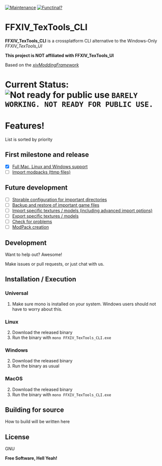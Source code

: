 [![Maintenance](https://img.shields.io/badge/Maintained%3F-yes-green.svg)](https://github.com/fosspill/FFXIV_TexTools_CLI/graphs/commit-activity) [![Functinal?](https://img.shields.io/badge/Functional%3F-yes-success.svg)](#)

# FFXIV_TexTools_CLI


**FFXIV_TexTools_CLI** is a crossplatform CLI alternative to the Windows-Only *FFXIV_TexTools_UI*

**This project is NOT affiliated with FFXIV_TexTools_UI**

Based on the *[xivModdingFramework](https://github.com/liinko/xivModdingFramework)*

# Current Status: ![Not ready for public use](https://placehold.it/15/00ff00/000000?text=+) `BARELY WORKING. NOT READY FOR PUBLIC USE.`

# Features!
List is sorted by priority
## First milestone and release
- [x] [Full Mac, Linux and Windows support](https://github.com/fosspill/FFXIV_TexTools_CLI/issues/1)
- [ ] [Import modpacks (ttmp files)](https://github.com/fosspill/FFXIV_TexTools_CLI/issues/2)
 
## Future development
- [ ] [Storable configuration for important directories](https://github.com/fosspill/FFXIV_TexTools_CLI/issues/3)
- [ ] [Backup and restore of important game files](https://github.com/fosspill/FFXIV_TexTools_CLI/issues/4)
- [ ] [Import specific textures / models (including advanced import options)](https://github.com/fosspill/FFXIV_TexTools_CLI/issues/5)
- [ ] [Export specific textures / models](https://github.com/fosspill/FFXIV_TexTools_CLI/issues/6)
- [ ] [Check for problems](https://github.com/fosspill/FFXIV_TexTools_CLI/issues/7)
- [ ] [ModPack creation](https://github.com/fosspill/FFXIV_TexTools_CLI/issues/8)

## Development

Want to help out? Awesome!

Make issues or pull requests, or just chat with us.

## Installation / Execution

### Universal

1) Make sure mono is installed on your system. Windows users should not have to worry about this.

### Linux

2) Download the released binary
3) Run the binary with ```mono FFXIV_TexTools_CLI.exe```

### Windows

2) Download the released binary
3) Run the binary as usual

### MacOS

2) Download the released binary
3) Run the binary with ```mono FFXIV_TexTools_CLI.exe```


## Building for source
How to build will be written here


License
----

GNU


**Free Software, Hell Yeah!**
